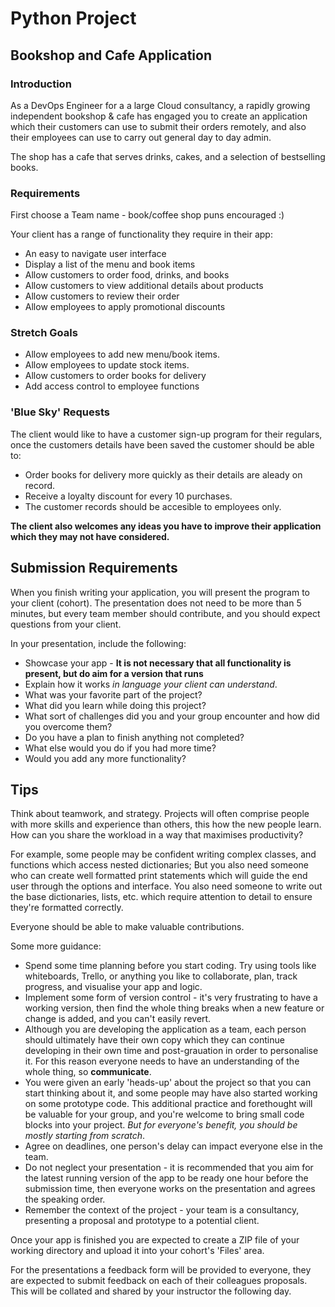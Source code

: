 # Python Project
## Bookshop and Cafe Application
### Introduction

As a DevOps Engineer for a a large Cloud consultancy, a rapidly growing independent bookshop & cafe has engaged you to create an application which their customers can use to submit their orders remotely, and also their employees can use to carry out general day to day admin.

The shop has a cafe that serves drinks, cakes, and a selection of bestselling books.

### Requirements

First choose a Team name - book/coffee shop puns encouraged :)

Your client has a range of functionality they require in their app:
- An easy to navigate user interface
- Display a list of the menu and book items
- Allow customers to order food, drinks, and books
- Allow customers to view additional details about products
- Allow customers to review their order
- Allow employees to apply promotional discounts

### Stretch Goals
- Allow employees to add new menu/book items.
- Allow employees to update stock items.
- Allow customers to order books for delivery
- Add access control to employee functions

### 'Blue Sky' Requests
The client would like to have a customer sign-up program for their regulars, once the customers details have been saved the customer should be able to:
- Order books for delivery more quickly as their details are aleady on record.
- Receive a loyalty discount for every 10 purchases.
- The customer records should be accesible to employees only.

**The client also welcomes any ideas you have to improve their application which they may not have considered.**

## Submission Requirements

When you finish writing your application, you will present the program to your client (cohort). The presentation does not need to be more than 5 minutes, but every team member should contribute, and you should expect questions from your client.

In your presentation, include the following:
- Showcase your app - **It is not necessary that all functionality is present, but do aim for a version that runs**
- Explain how it works *in language your client can understand*.
- What was your favorite part of the project?
- What did you learn while doing this project?
- What sort of challenges did you and your group encounter and how did you overcome them?
- Do you have a plan to finish anything not completed?
- What else would you do if you had more time?
- Would you add any more functionality?

## Tips

Think about teamwork, and strategy. Projects will often comprise people with more skills and experience than others, this how the new people learn. How can you share the workload in a way that maximises productivity?

For example, some people may be confident writing complex classes, and functions which access nested dictionaries; But you also need someone who can create well formatted print statements which will guide the end user through the options and interface. You also need someone to write out the base dictionaries, lists, etc. which require attention to detail to ensure they're formatted correctly.
  
Everyone should be able to make valuable contributions.

Some more guidance:

- Spend some time planning before you start coding. Try using tools like whiteboards, Trello, or anything you like to collaborate, plan, track progress, and visualise your app and logic.
- Implement some form of version control - it's very frustrating to have a working version, then find the whole thing breaks when a new feature or change is added, and you can't easily revert.
- Although you are developing the application as a team, each person should ultimately have their own copy which they can continue developing in their own time and post-grauation in order to personalise it. For this reason everyone needs to have an understanding of the whole thing, so **communicate**.
- You were given an early 'heads-up' about the project so that you can start thinking about it, and some people may have also started working on some prototype code. This additional practice and forethought will be valuable for your group, and you're welcome to bring small code blocks into your project. *But for everyone's benefit, you should be mostly starting from scratch*.
- Agree on deadlines, one person's delay can impact everyone else in the team.
- Do not neglect your presentation - it is recommended that you aim for the latest running version of the app to be ready one hour before the submission time, then everyone works on the presentation and agrees the speaking order.
- Remember the context of the project - your team is a consultancy, presenting a proposal and prototype to a potential client.

Once your app is finished you are expected to create a ZIP file of your working directory and upload it into your cohort's 'Files' area.

For the presentations a feedback form will be provided to everyone, they are expected to submit feedback on each of their colleagues proposals. This will be collated and shared by your instructor the following day.
